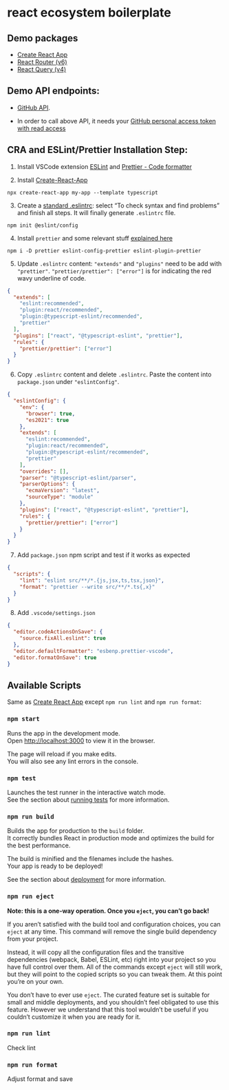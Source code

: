 # react ecosystem boilerplate

## Demo packages

- [Create React App](https://github.com/facebook/create-react-app)
- [React Router (v6)](https://reactrouter.com/en/main/start/overview)
- [React Query (v4)](https://tanstack.com/query/latest/docs/react/overview)

## Demo API endpoints:

- [GitHub API](https://docs.github.com/en/rest/overview/about-githubs-apis).

- In order to call above API, it needs your [GitHub personal access token with read access](https://docs.github.com/en/authentication/keeping-your-account-and-data-secure/creating-a-personal-access-token)

## CRA and ESLint/Prettier Installation Step:

1. Install VSCode extension [ESLint](https://marketplace.visualstudio.com/items?itemName=dbaeumer.vscode-eslint) and [Prettier - Code formatter](https://marketplace.visualstudio.com/items?itemName=esbenp.prettier-vscode)

2. Install [Create-React-App](https://create-react-app.dev/docs/getting-started#creating-a-typescript-app)

```
npx create-react-app my-app --template typescript
```

3. Create a [standard .eslintrc](https://levelup.gitconnected.com/configure-eslint-and-prettier-for-your-react-project-like-a-pro-2022-10287986a1b6): select “To check syntax and find problems” and finish all steps. It will finally generate `.eslintrc` file.

```
npm init @eslint/config
```

4.  Install `prettier` and some relevant stuff [explained here](https://prettier.io/docs/en/install.html#eslint-and-other-linters)

```
npm i -D prettier eslint-config-prettier eslint-plugin-prettier
```

5. Update `.eslintrc` content: `"extends"` and `"plugins"` need to be add with `"prettier"`. `"prettier/prettier": ["error"]` is for indicating the red wavy underline of code.

```json
{
  "extends": [
    "eslint:recommended",
    "plugin:react/recommended",
    "plugin:@typescript-eslint/recommended",
    "prettier"
  ],
  "plugins": ["react", "@typescript-eslint", "prettier"],
  "rules": {
    "prettier/prettier": ["error"]
  }
}
```

6. Copy `.eslintrc` content and delete `.eslintrc`. Paste the content into `package.json` under `"eslintConfig"`.

```json
{
  "eslintConfig": {
    "env": {
      "browser": true,
      "es2021": true
    },
    "extends": [
      "eslint:recommended",
      "plugin:react/recommended",
      "plugin:@typescript-eslint/recommended",
      "prettier"
    ],
    "overrides": [],
    "parser": "@typescript-eslint/parser",
    "parserOptions": {
      "ecmaVersion": "latest",
      "sourceType": "module"
    },
    "plugins": ["react", "@typescript-eslint", "prettier"],
    "rules": {
      "prettier/prettier": ["error"]
    }
  }
}
```

7. Add `package.json` npm script and test if it works as expected

```json
{
  "scripts": {
    "lint": "eslint src/**/*.{js,jsx,ts,tsx,json}",
    "format": "prettier --write src/**/*.ts{,x}"
  }
}
```

8. Add `.vscode/settings.json`

```json
{
  "editor.codeActionsOnSave": {
    "source.fixAll.eslint": true
  },
  "editor.defaultFormatter": "esbenp.prettier-vscode",
  "editor.formatOnSave": true
}
```

## Available Scripts

Same as [Create React App](https://github.com/facebook/create-react-app) except `npm run lint` and `npm run format`:

### `npm start`

Runs the app in the development mode.\
Open [http://localhost:3000](http://localhost:3000) to view it in the browser.

The page will reload if you make edits.\
You will also see any lint errors in the console.

### `npm test`

Launches the test runner in the interactive watch mode.\
See the section about [running tests](https://facebook.github.io/create-react-app/docs/running-tests) for more information.

### `npm run build`

Builds the app for production to the `build` folder.\
It correctly bundles React in production mode and optimizes the build for the best performance.

The build is minified and the filenames include the hashes.\
Your app is ready to be deployed!

See the section about [deployment](https://facebook.github.io/create-react-app/docs/deployment) for more information.

### `npm run eject`

**Note: this is a one-way operation. Once you `eject`, you can’t go back!**

If you aren’t satisfied with the build tool and configuration choices, you can `eject` at any time. This command will remove the single build dependency from your project.

Instead, it will copy all the configuration files and the transitive dependencies (webpack, Babel, ESLint, etc) right into your project so you have full control over them. All of the commands except `eject` will still work, but they will point to the copied scripts so you can tweak them. At this point you’re on your own.

You don’t have to ever use `eject`. The curated feature set is suitable for small and middle deployments, and you shouldn’t feel obligated to use this feature. However we understand that this tool wouldn’t be useful if you couldn’t customize it when you are ready for it.

### `npm run lint`

Check lint

### `npm run format`

Adjust format and save
